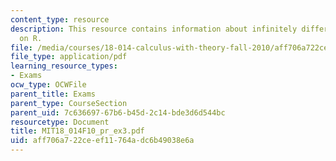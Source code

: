 ```yaml
---
content_type: resource
description: This resource contains information about infinitely differentiable function
  on R.
file: /media/courses/18-014-calculus-with-theory-fall-2010/aff706a722ceef11764adc6b49038e6a_MIT18_014F10_pr_ex3.pdf
file_type: application/pdf
learning_resource_types:
- Exams
ocw_type: OCWFile
parent_title: Exams
parent_type: CourseSection
parent_uid: 7c636697-67b6-b45d-2c14-bde3d6d544bc
resourcetype: Document
title: MIT18_014F10_pr_ex3.pdf
uid: aff706a7-22ce-ef11-764a-dc6b49038e6a
---
```

